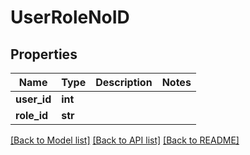 # UserRoleNoID

## Properties
Name | Type | Description | Notes
------------ | ------------- | ------------- | -------------
**user_id** | **int** |  | 
**role_id** | **str** |  | 

[[Back to Model list]](../README.md#documentation-for-models) [[Back to API list]](../README.md#documentation-for-api-endpoints) [[Back to README]](../README.md)


